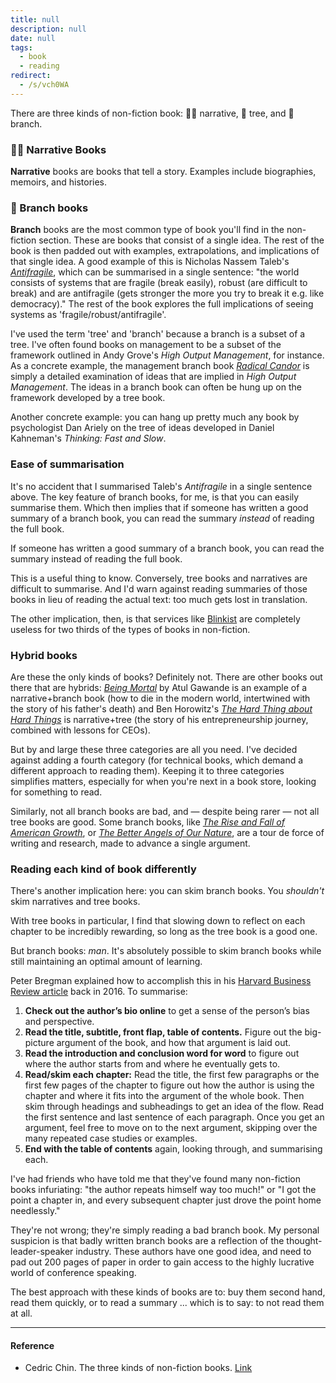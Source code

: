 ```yaml
---
title: null
description: null
date: null
tags:
  - book
  - reading
redirect:
  - /s/vch0WA
---
```


There are three kinds of non-fiction book: 💁‍♀️ narrative, 🌳 tree, and 🌿 branch.

### 💁‍♀️ Narrative Books

**Narrative** books are books that tell a story. Examples include biographies, memoirs, and histories.

### 🌿 Branch books

**Branch** books are the most common type of book you'll find in the non-fiction section. These are books that consist of a single idea. The rest of the book is then padded out with examples, extrapolations, and implications of that single idea. A good example of this is Nicholas Nassem Taleb's _[Antifragile](https://www.amazon.com/Antifragile-Things-That-Disorder-Incerto/dp/0812979680)_, which can be summarised in a single sentence: "the world consists of systems that are fragile (break easily), robust (are difficult to break) and are antifragile (gets stronger the more you try to break it e.g. like democracy)." The rest of the book explores the full implications of seeing systems as 'fragile/robust/antifragile'.

I've used the term 'tree' and 'branch' because a branch is a subset of a tree. I've often found books on management to be a subset of the framework outlined in Andy Grove's _High Output Management_, for instance. As a concrete example, the management branch book _[Radical Candor](https://www.amazon.com/Radical-Candor-Kim-Scott/dp/B01KTIEFEE)_ is simply a detailed examination of ideas that are implied in _High Output Management_. The ideas in a branch book can often be hung up on the framework developed by a tree book.

Another concrete example: you can hang up pretty much any book by psychologist Dan Ariely on the tree of ideas developed in Daniel Kahneman's _Thinking: Fast and Slow_.

### Ease of summarisation

It's no accident that I summarised Taleb's _Antifragile_ in a single sentence above. The key feature of branch books, for me, is that you can easily summarise them. Which then implies that if someone has written a good summary of a branch book, you can read the summary _instead_ of reading the full book.

If someone has written a good summary of a branch book, you can read the summary instead of reading the full book.

This is a useful thing to know. Conversely, tree books and narratives are difficult to summarise. And I'd warn against reading summaries of those books in lieu of reading the actual text: too much gets lost in translation.

The other implication, then, is that services like [Blinkist](https://www.blinkist.com/) are completely useless for two thirds of the types of books in non-fiction.

### Hybrid books

Are these the only kinds of books? Definitely not. There are other books out there that are hybrids: _[Being Mortal](https://www.amazon.com/Being-Mortal-Medicine-What-Matters-ebook/dp/B00JCW0BCY)_ by Atul Gawande is an example of a narrative+branch book (how to die in the modern world, intertwined with the story of his father's death) and Ben Horowitz's _[The Hard Thing about Hard Things](https://www.amazon.com/Hard-Thing-About-Things-Building/dp/0062273205)_ is narrative+tree (the story of his entrepreneurship journey, combined with lessons for CEOs).

But by and large these three categories are all you need. I've decided against adding a fourth category (for technical books, which demand a different approach to reading them). Keeping it to three categories simplifies matters, especially for when you're next in a book store, looking for something to read.

Similarly, not all branch books are bad, and — despite being rarer — not all tree books are good. Some branch books, like _[The Rise and Fall of American Growth](http://amazon.com/dp/0691147728)_, or _[The Better Angels of Our Nature](https://www.amazon.com/Better-Angels-Our-Nature-Violence/dp/0143122010)_, are a tour de force of writing and research, made to advance a single argument.

### Reading each kind of book differently

There's another implication here: you can skim branch books. You _shouldn't_ skim narratives and tree books.

With tree books in particular, I find that slowing down to reflect on each chapter to be incredibly rewarding, so long as the tree book is a good one.

But branch books: _man_. It's absolutely possible to skim branch books while still maintaining an optimal amount of learning.

Peter Bregman explained how to accomplish this in his [Harvard Business Review article](https://hbr.org/2016/02/how-to-read-a-book-a-week) back in 2016. To summarise:

1.  **Check out the author’s bio online** to get a sense of the person’s bias and perspective.
2.  **Read the title, subtitle, front flap, table of contents.** Figure out the big-picture argument of the book, and how that argument is laid out.
3.  **Read the introduction and conclusion word for word** to figure out where the author starts from and where he eventually gets to.
4.  **Read/skim each chapter:** Read the title, the first few paragraphs or the first few pages of the chapter to figure out how the author is using the chapter and where it fits into the argument of the whole book. Then skim through headings and subheadings to get an idea of the flow. Read the first sentence and last sentence of each paragraph. Once you get an argument, feel free to move on to the next argument, skipping over the many repeated case studies or examples.
5.  **End with the table of contents** again, looking through, and summarising each.

I've had friends who have told me that they've found many non-fiction books infuriating: "the author repeats himself way too much!" or "I got the point a chapter in, and every subsequent chapter just drove the point home needlessly."

They're not wrong; they're simply reading a bad branch book. My personal suspicion is that badly written branch books are a reflection of the thought-leader-speaker industry. These authors have one good idea, and need to pad out 200 pages of paper in order to gain access to the highly lucrative world of conference speaking.

The best approach with these kinds of books are to: buy them second hand, read them quickly, or to read a summary ... which is to say: to not read them at all.

---

#### Reference

- Cedric Chin. The three kinds of non-fiction books. [Link](https://commoncog.com/blog/the-3-kinds-of-non-fiction-book)
